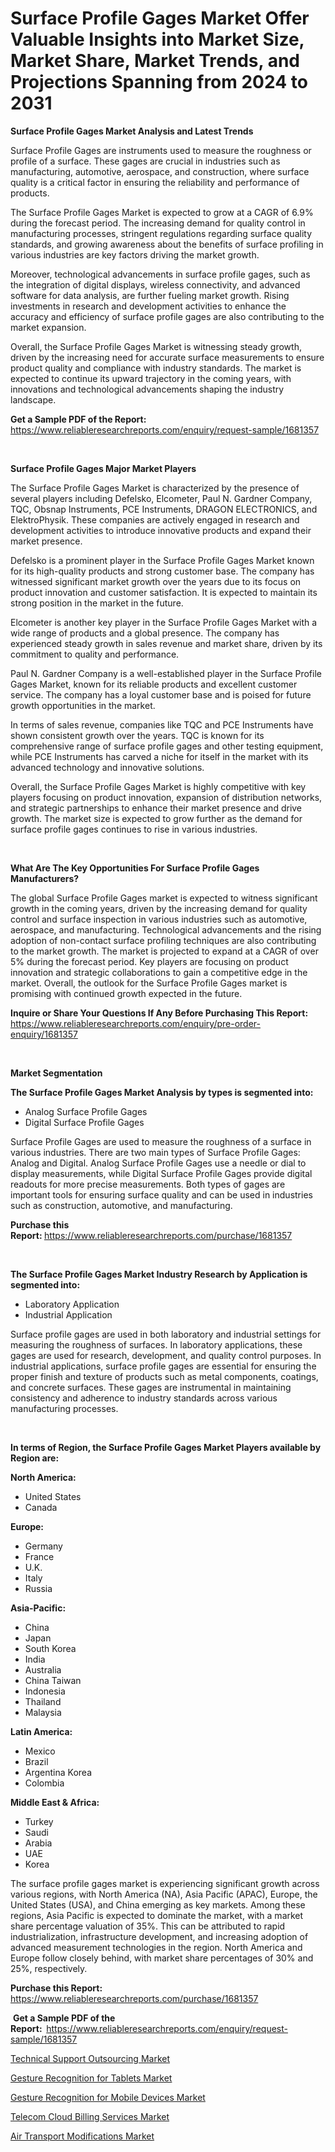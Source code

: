 <p><h1>Surface Profile Gages Market Offer Valuable Insights into Market Size, Market Share, Market Trends, and Projections Spanning from 2024 to 2031</h1></p><p><strong>Surface Profile Gages Market Analysis and Latest Trends</strong></p>
<p><p>Surface Profile Gages are instruments used to measure the roughness or profile of a surface. These gages are crucial in industries such as manufacturing, automotive, aerospace, and construction, where surface quality is a critical factor in ensuring the reliability and performance of products.</p><p>The Surface Profile Gages Market is expected to grow at a CAGR of 6.9% during the forecast period. The increasing demand for quality control in manufacturing processes, stringent regulations regarding surface quality standards, and growing awareness about the benefits of surface profiling in various industries are key factors driving the market growth.</p><p>Moreover, technological advancements in surface profile gages, such as the integration of digital displays, wireless connectivity, and advanced software for data analysis, are further fueling market growth. Rising investments in research and development activities to enhance the accuracy and efficiency of surface profile gages are also contributing to the market expansion.</p><p>Overall, the Surface Profile Gages Market is witnessing steady growth, driven by the increasing need for accurate surface measurements to ensure product quality and compliance with industry standards. The market is expected to continue its upward trajectory in the coming years, with innovations and technological advancements shaping the industry landscape.</p></p>
<p><strong>Get a Sample PDF of the Report:&nbsp;</strong> <a href="https://www.reliableresearchreports.com/enquiry/request-sample/1681357">https://www.reliableresearchreports.com/enquiry/request-sample/1681357</a></p>
<p>&nbsp;</p>
<p><strong>Surface Profile Gages Major Market Players</strong></p>
<p><p>The Surface Profile Gages Market is characterized by the presence of several players including Defelsko, Elcometer, Paul N. Gardner Company, TQC, Obsnap Instruments, PCE Instruments, DRAGON ELECTRONICS, and ElektroPhysik. These companies are actively engaged in research and development activities to introduce innovative products and expand their market presence.</p><p>Defelsko is a prominent player in the Surface Profile Gages Market known for its high-quality products and strong customer base. The company has witnessed significant market growth over the years due to its focus on product innovation and customer satisfaction. It is expected to maintain its strong position in the market in the future.</p><p>Elcometer is another key player in the Surface Profile Gages Market with a wide range of products and a global presence. The company has experienced steady growth in sales revenue and market share, driven by its commitment to quality and performance.</p><p>Paul N. Gardner Company is a well-established player in the Surface Profile Gages Market, known for its reliable products and excellent customer service. The company has a loyal customer base and is poised for future growth opportunities in the market.</p><p>In terms of sales revenue, companies like TQC and PCE Instruments have shown consistent growth over the years. TQC is known for its comprehensive range of surface profile gages and other testing equipment, while PCE Instruments has carved a niche for itself in the market with its advanced technology and innovative solutions.</p><p>Overall, the Surface Profile Gages Market is highly competitive with key players focusing on product innovation, expansion of distribution networks, and strategic partnerships to enhance their market presence and drive growth. The market size is expected to grow further as the demand for surface profile gages continues to rise in various industries.</p></p>
<p>&nbsp;</p>
<p><strong>What Are The Key Opportunities For Surface Profile Gages Manufacturers?</strong></p>
<p><p>The global Surface Profile Gages market is expected to witness significant growth in the coming years, driven by the increasing demand for quality control and surface inspection in various industries such as automotive, aerospace, and manufacturing. Technological advancements and the rising adoption of non-contact surface profiling techniques are also contributing to the market growth. The market is projected to expand at a CAGR of over 5% during the forecast period. Key players are focusing on product innovation and strategic collaborations to gain a competitive edge in the market. Overall, the outlook for the Surface Profile Gages market is promising with continued growth expected in the future.</p></p>
<p><strong>Inquire or Share Your Questions If Any Before Purchasing This Report:</strong> <a href="https://www.reliableresearchreports.com/enquiry/pre-order-enquiry/1681357">https://www.reliableresearchreports.com/enquiry/pre-order-enquiry/1681357</a></p>
<p>&nbsp;</p>
<p><strong>Market Segmentation</strong></p>
<p><strong>The Surface Profile Gages Market Analysis by types is segmented into:</strong></p>
<p><ul><li>Analog Surface Profile Gages</li><li>Digital Surface Profile Gages</li></ul></p>
<p><p>Surface Profile Gages are used to measure the roughness of a surface in various industries. There are two main types of Surface Profile Gages: Analog and Digital. Analog Surface Profile Gages use a needle or dial to display measurements, while Digital Surface Profile Gages provide digital readouts for more precise measurements. Both types of gages are important tools for ensuring surface quality and can be used in industries such as construction, automotive, and manufacturing.</p></p>
<p><strong>Purchase this Report:&nbsp;</strong><a href="https://www.reliableresearchreports.com/purchase/1681357">https://www.reliableresearchreports.com/purchase/1681357</a></p>
<p>&nbsp;</p>
<p><strong>The Surface Profile Gages Market Industry Research by Application is segmented into:</strong></p>
<p><ul><li>Laboratory Application</li><li>Industrial Application</li></ul></p>
<p><p>Surface profile gages are used in both laboratory and industrial settings for measuring the roughness of surfaces. In laboratory applications, these gages are used for research, development, and quality control purposes. In industrial applications, surface profile gages are essential for ensuring the proper finish and texture of products such as metal components, coatings, and concrete surfaces. These gages are instrumental in maintaining consistency and adherence to industry standards across various manufacturing processes.</p></p>
<p>&nbsp;</p>
<p><strong>In terms of Region, the Surface Profile Gages Market Players available by Region are:</strong></p>
<p>
    <p> <strong> North America: </strong>
        <ul>
            <li>United States</li>
            <li>Canada</li>
        </ul>
        </p> 
    <p> <strong> Europe: </strong>
        <ul>
            <li>Germany</li>
            <li>France</li>
            <li>U.K.</li>
            <li>Italy</li>
            <li>Russia</li>
        </ul>
        </p> 
    <p> <strong> Asia-Pacific: </strong>
        <ul>
            <li>China</li>
            <li>Japan</li>
            <li>South Korea</li>
            <li>India</li>
            <li>Australia</li>
            <li>China Taiwan</li>
            <li>Indonesia</li>
            <li>Thailand</li>
            <li>Malaysia</li>
        </ul>
        </p> 
    <p> <strong> Latin America: </strong>
        <ul>
            <li>Mexico</li>
            <li>Brazil</li>
            <li>Argentina Korea</li>
            <li>Colombia</li>
        </ul>
        </p> 
    <p> <strong> Middle East & Africa: </strong>
        <ul>
            <li>Turkey</li>
            <li>Saudi</li>
            <li>Arabia</li>
            <li>UAE</li>
            <li>Korea</li>
        </ul>
    </p>
    </p>
<p><p>The surface profile gages market is experiencing significant growth across various regions, with North America (NA), Asia Pacific (APAC), Europe, the United States (USA), and China emerging as key markets. Among these regions, Asia Pacific is expected to dominate the market, with a market share percentage valuation of 35%. This can be attributed to rapid industrialization, infrastructure development, and increasing adoption of advanced measurement technologies in the region. North America and Europe follow closely behind, with market share percentages of 30% and 25%, respectively.</p></p>
<p><strong>Purchase this Report: </strong><a href="https://www.reliableresearchreports.com/purchase/1681357">https://www.reliableresearchreports.com/purchase/1681357</a></p>
<p>&nbsp;<strong>Get a Sample PDF of the Report:&nbsp;&nbsp;</strong><a href="https://www.reliableresearchreports.com/enquiry/request-sample/1681357">https://www.reliableresearchreports.com/enquiry/request-sample/1681357</a></p>
<p><strong></strong></p>
<p><p><a href="https://medium.com/@jasonmartin866/decoding-technical-support-outsourcing-market-metrics-market-share-trends-and-growth-patterns-b02e3b974dfb">Technical Support Outsourcing Market</a></p><p><a href="https://medium.com/@jeremybates83/gesture-recognition-for-tablets-market-analysis-and-sze-forecasted-for-period-from-2024-to-2031-472227d4fbc1">Gesture Recognition for Tablets Market</a></p><p><a href="https://medium.com/@jeremybates83/gesture-recognition-for-mobile-devices-market-report-reveals-the-latest-trends-and-growth-2b81fe581d7a">Gesture Recognition for Mobile Devices Market</a></p><p><a href="https://medium.com/@jasonmartin866/analyzing-telecom-cloud-billing-services-market-global-industry-perspective-and-forecast-2024-to-2dc0fa9513cc">Telecom Cloud Billing Services Market</a></p><p><a href="https://medium.com/@pauladams6h/air-transport-modifications-market-trends-forecast-and-competitive-analysis-to-2031-f8abd929e2f2">Air Transport Modifications Market</a></p></p>